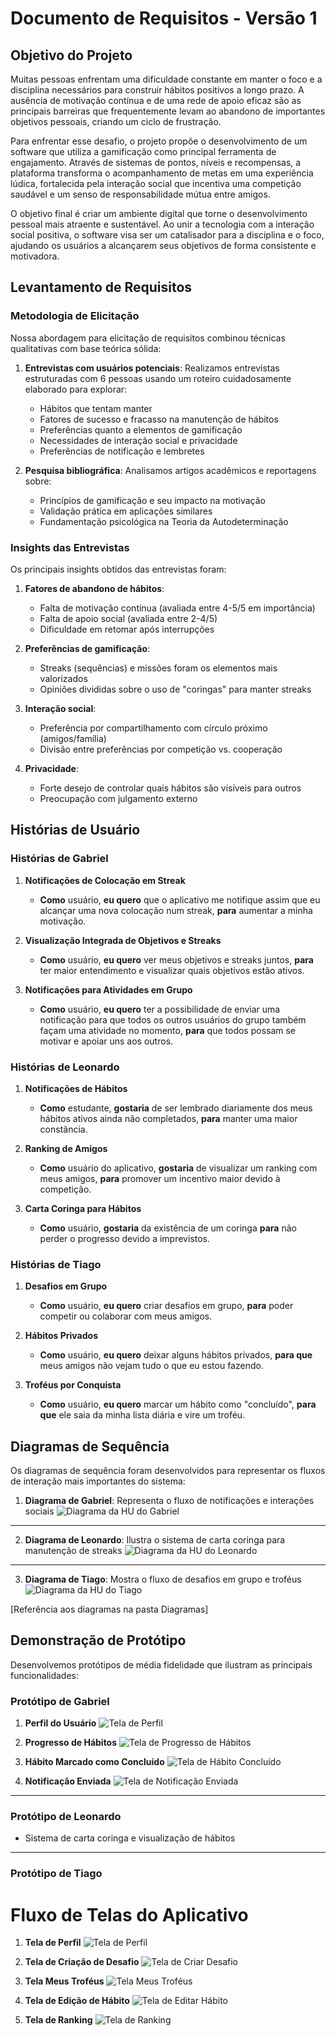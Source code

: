 # Documento de Requisitos - Versão 1

## Objetivo do Projeto

Muitas pessoas enfrentam uma dificuldade constante em manter o foco e a disciplina necessários para construir hábitos positivos a longo prazo. A ausência de motivação contínua e de uma rede de apoio eficaz são as principais barreiras que frequentemente levam ao abandono de importantes objetivos pessoais, criando um ciclo de frustração.

Para enfrentar esse desafio, o projeto propõe o desenvolvimento de um software que utiliza a gamificação como principal ferramenta de engajamento. Através de sistemas de pontos, níveis e recompensas, a plataforma transforma o acompanhamento de metas em uma experiência lúdica, fortalecida pela interação social que incentiva uma competição saudável e um senso de responsabilidade mútua entre amigos.

O objetivo final é criar um ambiente digital que torne o desenvolvimento pessoal mais atraente e sustentável. Ao unir a tecnologia com a interação social positiva, o software visa ser um catalisador para a disciplina e o foco, ajudando os usuários a alcançarem seus objetivos de forma consistente e motivadora.

## Levantamento de Requisitos

### Metodologia de Elicitação

Nossa abordagem para elicitação de requisitos combinou técnicas qualitativas com base teórica sólida:

1. **Entrevistas com usuários potenciais**: Realizamos entrevistas estruturadas com 6 pessoas usando um roteiro cuidadosamente elaborado para explorar:
   - Hábitos que tentam manter
   - Fatores de sucesso e fracasso na manutenção de hábitos
   - Preferências quanto a elementos de gamificação
   - Necessidades de interação social e privacidade
   - Preferências de notificação e lembretes

2. **Pesquisa bibliográfica**: Analisamos artigos acadêmicos e reportagens sobre:
   - Princípios de gamificação e seu impacto na motivação
   - Validação prática em aplicações similares
   - Fundamentação psicológica na Teoria da Autodeterminação

### Insights das Entrevistas

Os principais insights obtidos das entrevistas foram:

1. **Fatores de abandono de hábitos**:
   - Falta de motivação contínua (avaliada entre 4-5/5 em importância)
   - Falta de apoio social (avaliada entre 2-4/5)
   - Dificuldade em retomar após interrupções

2. **Preferências de gamificação**:
   - Streaks (sequências) e missões foram os elementos mais valorizados
   - Opiniões divididas sobre o uso de "coringas" para manter streaks

3. **Interação social**:
   - Preferência por compartilhamento com círculo próximo (amigos/família)
   - Divisão entre preferências por competição vs. cooperação

4. **Privacidade**:
   - Forte desejo de controlar quais hábitos são visíveis para outros
   - Preocupação com julgamento externo

## Histórias de Usuário

### Histórias de Gabriel

1. **Notificações de Colocação em Streak**
   - **Como** usuário, **eu quero** que o aplicativo me notifique assim que eu alcançar uma nova colocação num streak, **para** aumentar a minha motivação.

2. **Visualização Integrada de Objetivos e Streaks**
   - **Como** usuário, **eu quero** ver meus objetivos e streaks juntos, **para** ter maior entendimento e visualizar quais objetivos estão ativos.

3. **Notificações para Atividades em Grupo**
   - **Como** usuário, **eu quero** ter a possibilidade de enviar uma notificação para que todos os outros usuários do grupo também façam uma atividade no momento, **para** que todos possam se motivar e apoiar uns aos outros.

### Histórias de Leonardo

1. **Notificações de Hábitos**
   - **Como** estudante, **gostaria** de ser lembrado diariamente dos meus hábitos ativos ainda não completados, **para** manter uma maior constância.

2. **Ranking de Amigos**
   - **Como** usuário do aplicativo, **gostaria** de visualizar um ranking com meus amigos, **para** promover um incentivo maior devido à competição.

3. **Carta Coringa para Hábitos**
   - **Como** usuário, **gostaria** da existência de um coringa **para** não perder o progresso devido a imprevistos.

### Histórias de Tiago

1. **Desafios em Grupo**
   - **Como** usuário, **eu quero** criar desafios em grupo, **para** poder competir ou colaborar com meus amigos.

2. **Hábitos Privados**
   - **Como** usuário, **eu quero** deixar alguns hábitos privados, **para que** meus amigos não vejam tudo o que eu estou fazendo.

3. **Troféus por Conquista**
   - **Como** usuário, **eu quero** marcar um hábito como "concluído", **para que** ele saia da minha lista diária e vire um troféu.

## Diagramas de Sequência

Os diagramas de sequência foram desenvolvidos para representar os fluxos de interação mais importantes do sistema:

1. **Diagrama de Gabriel**: Representa o fluxo de notificações e interações sociais
![Diagrama da HU do Gabriel](../Diagramas/Diagrama_HU_Gabriel.svg)

---

2. **Diagrama de Leonardo**: Ilustra o sistema de carta coringa para manutenção de streaks
![Diagrama da HU do Leonardo](../Diagramas/Diagrama_HU_Leonardo.svg)

---

3. **Diagrama de Tiago**: Mostra o fluxo de desafios em grupo e troféus
![Diagrama da HU do Tiago](../Diagramas/Diagrama_HU_Tiago.svg)

[Referência aos diagramas na pasta Diagramas]

## Demonstração de Protótipo

Desenvolvemos protótipos de média fidelidade que ilustram as principais funcionalidades:

### Protótipo de Gabriel
1.  **Perfil do Usuário**
    ![Tela de Perfil](../Prototipos/Prototipo_Gabriel/1_Perfil.png)

2.  **Progresso de Hábitos**
    ![Tela de Progresso de Hábitos](../Prototipos/Prototipo_Gabriel/2_Habitos_Progresso.png)

3.  **Hábito Marcado como Concluído**
    ![Tela de Hábito Concluído](../Prototipos/Prototipo_Gabriel/3_Marcado_concluido.png)

4.  **Notificação Enviada**
    ![Tela de Notificação Enviada](../Prototipos/Prototipo_Gabriel/4_Notificacao_Enviada.png)

---

### Protótipo de Leonardo
- Sistema de carta coringa e visualização de hábitos

---

### Protótipo de Tiago
# Fluxo de Telas do Aplicativo

1.  **Tela de Perfil**
    ![Tela de Perfil](../Prototipos/Prototipo_Tiago/1_Perfil.png)

2.  **Tela de Criação de Desafio**
    ![Tela de Criar Desafio](../Prototipos/Prototipo_Tiago/2_Criar_Desafio.png)

3.  **Tela Meus Troféus**
    ![Tela Meus Troféus](../Prototipos/Prototipo_Tiago/3_Meus_Trofeus.png)

4.  **Tela de Edição de Hábito**
    ![Tela de Editar Hábito](../Prototipos/Prototipo_Tiago/4_Editar_Habito.png)

5.  **Tela de Ranking**
    ![Tela de Ranking](../Prototipos/Prototipo_Tiago/5_Ranking.png)

